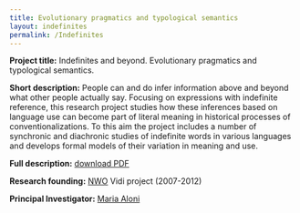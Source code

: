 ```yaml
---
title: Evolutionary pragmatics and typological semantics
layout: indefinites
permalink: /Indefinites
---
```

**Project title:** Indefinites and beyond. Evolutionary pragmatics and typological semantics.

**Short description:** People can and do infer information above and beyond what other people actually say. 
Focusing on expressions with indefinite reference, this research project studies how these
inferences based on language use can become part of literal meaning in historical processes
of conventionalizations. To this aim the project includes a number of synchronic and diachronic
studies of indefinite words in various languages and develops formal models of their variation
in meaning and use.

**Full description:** [download PDF](resources/Research-proposal-corto.pdf)

**Research founding:** [NWO](https://www.nwo.nl) Vidi project (2007-2012)  

**Principal Investigator:** [Maria Aloni](https://www.marialoni.org)

